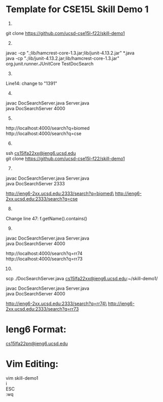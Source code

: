 # Template for CSE15L Skill Demo 1

1.
git clone https://github.com/ucsd-cse15l-f22/skill-demo1

2.
javac -cp ".;lib/hamcrest-core-1.3.jar;lib/junit-4.13.2.jar" *.java\
java -cp ".;lib/junit-4.13.2.jar;lib/hamcrest-core-1.3.jar" org.junit.runner.JUnitCore TestDocSearch

3.
Line14: change to "1391"

4.
javac DocSearchServer.java Server.java\
java DocSearchServer 4000

5.
http://localhost:4000/search?q=biomed\
http://localhost:4000/search?q=cse

6.
ssh cs15lfa22xx@ieng6.ucsd.edu\
git clone https://github.com/ucsd-cse15l-f22/skill-demo1

7.
javac DocSearchServer.java Server.java\
java DocSearchServer 2333

http://ieng6-2xx.ucsd.edu:2333/search?q=biomed\
http://ieng6-2xx.ucsd.edu:2333/search?q=cse

8.
Change line 47: f.getName().contains()

9.
javac DocSearchServer.java Server.java\
java DocSearchServer 4000

http://localhost:4000/search?q=rr74\
http://localhost:4000/search?q=rr73

10.
scp ./DocSearchServer.java cs15lfa22xx@ieng6.ucsd.edu:~/skill-demo1/

javac DocSearchServer.java Server.java\
java DocSearchServer 4000

http://ieng6-2xx.ucsd.edu:2333/search?q=rr74\
http://ieng6-2xx.ucsd.edu:2333/search?q=rr73



# Ieng6 Format:
cs15lfa22pn@ieng6.ucsd.edu

# Vim Editing:
vim skill-demo1\
i\
ESC\
:wq